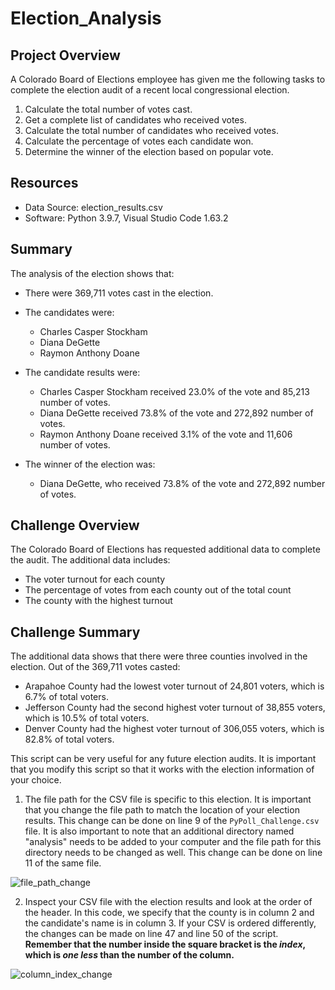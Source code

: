 # Election_Analysis

## Project Overview

A Colorado Board of Elections employee has given me the following tasks to complete the election audit of a recent local congressional election.

1. Calculate the total number of votes cast.
2. Get a complete list of candidates who received votes.
3. Calculate the total number of candidates who received votes.
4. Calculate the percentage of votes each candidate won.
5. Determine the winner of the election based on popular vote.

## Resources

* Data Source: election_results.csv
* Software: Python 3.9.7, Visual Studio Code 1.63.2

## Summary

The analysis of the election shows that:

* There were 369,711 votes cast in the election.
* The candidates were:
  - Charles Casper Stockham
  - Diana DeGette
  - Raymon Anthony Doane

* The candidate results were:
  - Charles Casper Stockham received 23.0% of the vote and 85,213 number of votes.
  - Diana DeGette received 73.8% of the vote and 272,892 number of votes.
  - Raymon Anthony Doane received 3.1% of the vote and 11,606 number of votes.

* The winner of the election was:
  - Diana DeGette, who received 73.8% of the vote and 272,892 number of votes.

## Challenge Overview

The Colorado Board of Elections has requested additional data to complete the audit. The additional data includes:

  - The voter turnout for each county
  - The percentage of votes from each county out of the total count
  - The county with the highest turnout

## Challenge Summary

The additional data shows that there were three counties involved in the election. Out of the 369,711 votes casted:

- Arapahoe County had the lowest voter turnout of 24,801 voters, which is 6.7% of total voters.
- Jefferson County had the second highest voter turnout of 38,855 voters, which is 10.5% of total voters.
- Denver County had the highest voter turnout of 306,055 voters, which is 82.8% of total voters.

This script can be very useful for any future election audits. It is important that you modify this script so that it works with the election information of your choice.

1. The file path for the CSV file is specific to this election. It is important that you change the file path to match the location of your election results. This change can be done on line 9 of the `PyPoll_Challenge.csv` file. It is also important to note that an additional directory named "analysis" needs to be added to your computer and the file path for this directory needs to be changed as well. This change can be done on line 11 of the same file.

![file_path_change](images/path_change)

2. Inspect your CSV file with the election results and look at the order of the header. In this code, we specify that the county is in column 2 and the candidate's name is in column 3. If your CSV is ordered differently, the changes can be made on line 47 and line 50 of the script. **Remember that the number inside the square bracket is the _index_, which is _one less_ than the number of the column.**

![column_index_change](images/column_change)
